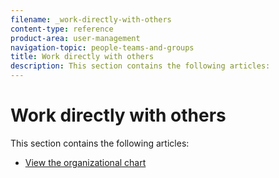 ```yaml
---
filename: _work-directly-with-others
content-type: reference
product-area: user-management
navigation-topic: people-teams-and-groups
title: Work directly with others
description: This section contains the following articles:
---
```


# Work directly with others

This section contains the following articles:

* [View the organizational chart](../../people-teams-and-groups/work-directly-with-others/view-the-org-chart.md)

